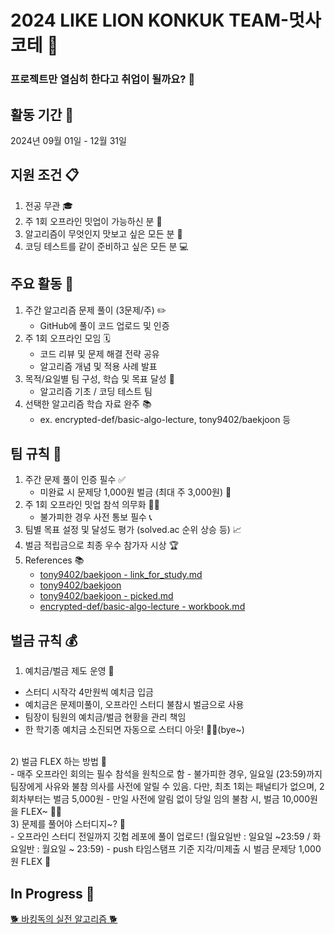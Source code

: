 # 2024 LIKE LION KONKUK TEAM-멋사코테 🦁

### 프로젝트만 열심히 한다고 취업이 될까요? 🤔

## 활동 기간 📅
2024년 09월 01일 - 12월 31일

## 지원 조건 📋
1. 전공 무관 🎓
2. 주 1회 오프라인 밋업이 가능하신 분 🤝
3. 알고리즘이 무엇인지 맛보고 싶은 모든 분 🧠
4. 코딩 테스트를 같이 준비하고 싶은 모든 분 💻

## 주요 활동 🚀
1. 주간 알고리즘 문제 풀이 (3문제/주) ✏️
   - GitHub에 풀이 코드 업로드 및 인증
2. 주 1회 오프라인 모임 🗓️
   - 코드 리뷰 및 문제 해결 전략 공유
   - 알고리즘 개념 및 적용 사례 발표
3. 목적/요일별 팀 구성, 학습 및 목표 달성 🎯
   - 알고리즘 기초 / 코딩 테스트 팀
4. 선택한 알고리즘 학습 자료 완주 📚
   - ex. encrypted-def/basic-algo-lecture, tony9402/baekjoon 등

## 팀 규칙 📜
1. 주간 문제 풀이 인증 필수 ✅
   - 미완료 시 문제당 1,000원 벌금 (최대 주 3,000원) 💸
2. 주 1회 오프라인 밋업 참석 의무화 🏃‍♂️
   - 불가피한 경우 사전 통보 필수 📞
3. 팀별 목표 설정 및 달성도 평가 (solved.ac 순위 상승 등) 📈
4. 벌금 적립금으로 최종 우수 참가자 시상 🏆
5. References 📚
   - [tony9402/baekjoon - link_for_study.md](https://github.com/tony9402/baekjoon/blob/main/link_for_study.md)
   - [tony9402/baekjoon](https://github.com/tony9402/baekjoon)
   - [tony9402/baekjoon - picked.md](https://github.com/tony9402/baekjoon/blob/main/picked.md)
   - [encrypted-def/basic-algo-lecture - workbook.md](https://github.com/encrypted-def/basic-algo-lecture/blob/master/workbook.md)
  
## 벌금 규칙 💰
1) 예치금/벌금 제도 운영 💸
- 스터디 시작각 4만원씩 예치금 입금
- 예치금은 문제미풀이, 오프라인 스터디 불참시 벌금으로 사용
- 팀장이 팀원의 예치금/벌금 현황을 관리 책임
- 한 학기종 예치금 소진되면 자동으로 스터디 아웃! 👋👋(bye~)
<br/>
 2) 벌금 FLEX 하는 방법 💪
<br/>
- 매주 오프라인 회의는 필수 참석을 원칙으로 함
- 불가피한 경우, 일요일 (23:59)까지 팀장에게 사유와 불참 의사를 사전에 알릴 수 있음. 다만, 최초 1회는 패널티가 없으며, 2회차부터는 벌금 5,000원
- 만일 사전에 알림 없이 당일 임의 불참 시, 벌금 10,000원을 FLEX~ 🕺💃
<br/>
3) 문제를 풀어야 스터디지~? 🧠
<br/>
- 오프라인 스터디 전일까지 깃헙 레포에 풀이 업로드!
(월요일반 : 일요일 ~23:59 / 화요일반 : 월요일 ~ 23:59)
- push 타임스탬프 기준 지각/미제출 시 벌금 문제당 1,000원 FLEX 💸

## In Progress 🚧
[🐕 바킹독의 실전 알고리즘 🐕](https://github.com/encrypted-def/basic-algo-lecture)
